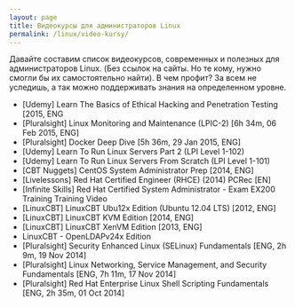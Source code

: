 ```yaml
---
layout: page
title: Видеокурсы для администраторов Linux
permalink: /linux/video-kursy/
---
```



Давайте составим список видеокурсов, современных и полезных для администраторов Linux. (Без ссылок на сайты. Но те кому, нужно смогли бы их самостоятельно найти). В чем профит? За всем не уследишь, а так можно поддерживать знания на определенном уровне.



<ul>
    <li>[Udemy] Learn The Basics of Ethical Hacking and Penetration Testing [2015, ENG</li>
    <li>[Pluralsight] Linux Monitoring and Maintenance (LPIC-2) [6h 34m, 06 Feb 2015, ENG]</li>
    <li>[Pluralsight] Docker Deep Dive [5h 36m, 29 Jan 2015, ENG]</li>
    <li>[Udemy] Learn To Run Linux Servers Part 2 (LPI Level 1-102)</li>
    <li>[Udemy] Learn To Run Linux Servers From Scratch (LPI Level 1-101)</li>
    <li>[CBT Nuggets] CentOS System Administrator Prep [2014, ENG]</li>
    <li>[Livelessons] Red Hat Certified Engineer (RHCE) (2014) PCRec [EN]</li>
    <li>[Infinite Skills] Red Hat Certified System Administrator - Exam EX200 Training Training Video</li>
    <li>[LinuxCBT] LinuxCBT Ubu12x Edition (Ubuntu 12.04 LTS) [2012, ENG]</li>
    <li>[LinuxCBT] LinuxCBT KVM Edition [2014, ENG]</li>
    <li>[LinuxCBT] LinuxCBT XenVM Edition [2013, ENG]</li>
    <li>LinuxCBT - OpenLDAPv24x Edition</li>
    <li>[Pluralsight] Security Enhanced Linux (SELinux) Fundamentals [ENG, 2h 9m, 19 Nov 2014]</li>
    <li>[Pluralsight] Linux Networking, Service Management, and Security Fundamentals [ENG, 7h 11m, 17 Nov 2014]</li>
    <li>[Pluralsight] Red Hat Enterprise Linux Shell Scripting Fundamentals [ENG, 2h 35m, 01 Oct 2014]</li>


</ul>
